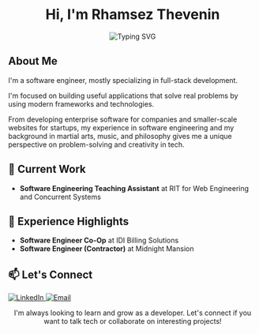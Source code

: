 <h1 align="center">Hi, I'm Rhamsez Thevenin</h1>
<p align="center">
  <img src="https://readme-typing-svg.herokuapp.com?font=Roboto+Code&pause=1000&color=FFFFFF&center=true&vCenter=true&width=435&lines=Software+Engineer;Web+and+Mobile+Developer;Game+Developer;Content+Creator" alt="Typing SVG" />
</p>

## About Me

I'm a software engineer, mostly specializing in full-stack development.

I'm focused on building useful applications that solve real problems by using modern frameworks and technologies.

From developing enterprise software for companies and smaller-scale websites for startups, my experience in software engineering and my background in martial arts, music, and philosophy gives me a unique perspective on problem-solving and creativity in tech.

## 🔭 Current Work
- **Software Engineering Teaching Assistant** at RIT for Web Engineering and Concurrent Systems

## 💼 Experience Highlights
- **Software Engineer Co-Op** at IDI Billing Solutions
- **Software Engineer (Contractor)** at Midnight Mansion

## 📫 Let's Connect
<p align="left">
  <a href="https://linkedin.com/in/rhamzthev" target="_blank">
    <img src="https://img.shields.io/badge/LinkedIn-0077B5?style=for-the-badge&logo=linkedin&logoColor=white" alt="LinkedIn"/>
  </a>
  <a href="mailto:rhamzthev@gmail.com">
    <img src="https://img.shields.io/badge/Gmail-D14836?style=for-the-badge&logo=gmail&logoColor=white" alt="Email"/>
  </a>
</p>

<p align="center">I'm always looking to learn and grow as a developer. Let's connect if you want to talk tech or collaborate on interesting projects!</p>
